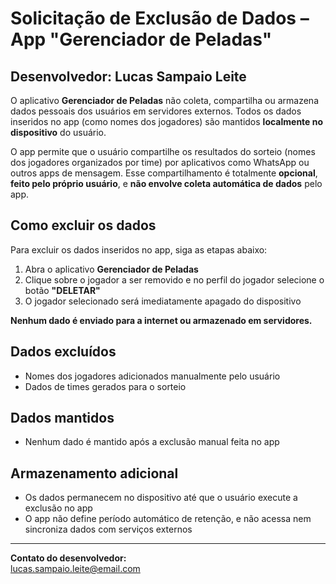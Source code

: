 # Solicitação de Exclusão de Dados – App "Gerenciador de Peladas"

## Desenvolvedor: Lucas Sampaio Leite

O aplicativo **Gerenciador de Peladas** não coleta, compartilha ou armazena dados pessoais dos usuários em servidores externos. Todos os dados inseridos no app (como nomes dos jogadores) são mantidos **localmente no dispositivo** do usuário.

O app permite que o usuário compartilhe os resultados do sorteio (nomes dos jogadores organizados por time) por aplicativos como WhatsApp ou outros apps de mensagem. Esse compartilhamento é totalmente **opcional**, **feito pelo próprio usuário**, e **não envolve coleta automática de dados** pelo app.

## Como excluir os dados

Para excluir os dados inseridos no app, siga as etapas abaixo:

1. Abra o aplicativo **Gerenciador de Peladas**
2. Clique sobre o jogador a ser removido e no perfil do jogador selecione o botão **"DELETAR"** 
3. O jogador selecionado será imediatamente apagado do dispositivo

**Nenhum dado é enviado para a internet ou armazenado em servidores.**

## Dados excluídos
- Nomes dos jogadores adicionados manualmente pelo usuário
- Dados de times gerados para o sorteio

## Dados mantidos
- Nenhum dado é mantido após a exclusão manual feita no app

## Armazenamento adicional
- Os dados permanecem no dispositivo até que o usuário execute a exclusão no app
- O app não define período automático de retenção, e não acessa nem sincroniza dados com serviços externos

---

**Contato do desenvolvedor:**  
lucas.sampaio.leite@email.com
